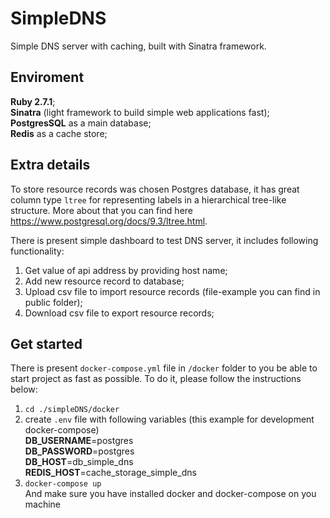 # SimpleDNS
Simple DNS server with caching, built with Sinatra framework.

## Enviroment
**Ruby 2.7.1**;  
**Sinatra** (light framework to build simple web applications fast);  
**PostgresSQL** as a main database;  
**Redis** as a cache store;  

## Extra details
To store resource records was chosen Postgres database, it has great column type `ltree` for representing labels in a hierarchical tree-like structure. More about that you can find here https://www.postgresql.org/docs/9.3/ltree.html. 

There is present simple dashboard to test DNS server, it includes following functionality:  
  1) Get value of api address by providing host name;  
  2) Add new resource record to database;  
  3) Upload csv file to import resource records (file-example you can find in public folder);  
  4) Download csv file to export resource records;  

## Get started
There is present `docker-compose.yml` file in `/docker` folder to you be able to start project as fast as possible. To do it, please follow the instructions below:  
  1) `cd ./simpleDNS/docker`  
  2) create `.env` file with following variables (this example for development docker-compose)  
    **DB_USERNAME**=postgres  
    **DB_PASSWORD**=postgres  
    **DB_HOST**=db_simple_dns  
    **REDIS_HOST**=cache_storage_simple_dns  
  3) `docker-compose up`  
And make sure you have installed docker and docker-compose on you machine 
